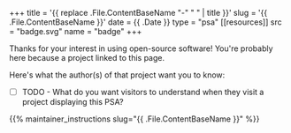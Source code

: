 +++
title = '{{ replace .File.ContentBaseName "-" " " | title }}'
slug = '{{ .File.ContentBaseName }}'
date = {{ .Date }}
type = "psa"
[[resources]]
  src = "badge.svg"
  name = "badge"
+++

Thanks for your interest in using open-source software! You're probably here
because a project linked to this page.

Here's what the author(s) of that project want you to know:
 - [ ] TODO - What do you want visitors to understand when they visit a project
   displaying this PSA?

{{% maintainer_instructions slug="{{ .File.ContentBaseName }}" %}}